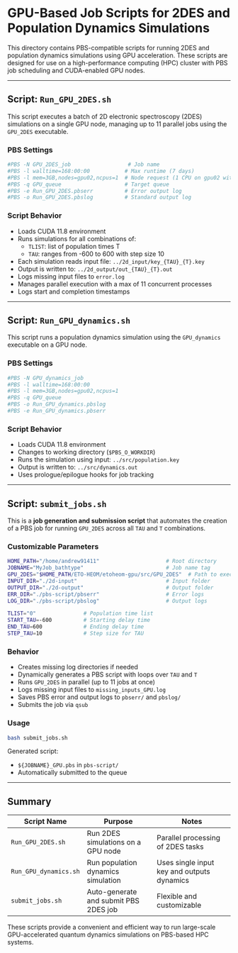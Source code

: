 # GPU-Based Job Scripts for 2DES and Population Dynamics Simulations

This directory contains PBS-compatible scripts for running 2DES and population dynamics simulations using GPU acceleration. These scripts are designed for use on a high-performance computing (HPC) cluster with PBS job scheduling and CUDA-enabled GPU nodes.

---

## Script: `Run_GPU_2DES.sh`

This script executes a batch of 2D electronic spectroscopy (2DES) simulations on a single GPU node, managing up to 11 parallel jobs using the `GPU_2DES` executable.

### PBS Settings

```bash
#PBS -N GPU_2DES_job                  # Job name
#PBS -l walltime=168:00:00           # Max runtime (7 days)
#PBS -l mem=3GB,nodes=gpu02,ncpus=1  # Node request (1 CPU on gpu02 with 3GB memory)
#PBS -q GPU_queue                    # Target queue
#PBS -e Run_GPU_2DES.pbserr          # Error output log
#PBS -o Run_GPU_2DES.pbslog          # Standard output log
```

### Script Behavior

- Loads CUDA 11.8 environment
- Runs simulations for all combinations of:
  - `TLIST`: list of population times T
  - `TAU`: ranges from -600 to 600 with step size 10
- Each simulation reads input file: `../2d_input/key_{TAU}_{T}.key`
- Output is written to: `../2d_output/out_{TAU}_{T}.out`
- Logs missing input files to `error.log`
- Manages parallel execution with a max of 11 concurrent processes
- Logs start and completion timestamps

---

## Script: `Run_GPU_dynamics.sh`

This script runs a population dynamics simulation using the `GPU_dynamics` executable on a GPU node.

### PBS Settings

```bash
#PBS -N GPU_dynamics_job
#PBS -l walltime=168:00:00
#PBS -l mem=3GB,nodes=gpu02,ncpus=1
#PBS -q GPU_queue
#PBS -o Run_GPU_dynamics.pbslog
#PBS -e Run_GPU_dynamics.pbserr
```

### Script Behavior

- Loads CUDA 11.8 environment
- Changes to working directory (`$PBS_O_WORKDIR`)
- Runs the simulation using input: `../src/population.key`
- Output is written to: `../src/dynamics.out`
- Uses prologue/epilogue hooks for job tracking

---

## Script: `submit_jobs.sh`

This is a **job generation and submission script** that automates the creation of a PBS job for running `GPU_2DES` across all `TAU` and `T` combinations.

### Customizable Parameters

```bash
HOME_PATH="/home/andrew91411"                     # Root directory
JOBNAME="MyJob_bathtype"                          # Job name tag
GPU_2DES="$HOME_PATH/ETO-HEOM/etoheom-gpu/src/GPU_2DES"  # Path to executable
INPUT_DIR="./2d-input"                            # Input folder
OUTPUT_DIR="./2d-output"                          # Output folder
ERR_DIR="./pbs-script/pbserr"                     # Error logs
LOG_DIR="./pbs-script/pbslog"                     # Output logs

TLIST="0"               # Population time list
START_TAU=-600          # Starting delay time
END_TAU=600             # Ending delay time
STEP_TAU=10             # Step size for TAU
```

### Behavior

- Creates missing log directories if needed
- Dynamically generates a PBS script with loops over `TAU` and `T`
- Runs `GPU_2DES` in parallel (up to 11 jobs at once)
- Logs missing input files to `missing_inputs_GPU.log`
- Saves PBS error and output logs to `pbserr/` and `pbslog/`
- Submits the job via `qsub`

### Usage

```bash
bash submit_jobs.sh
```

Generated script:  
- `${JOBNAME}_GPU.pbs` in `pbs-script/`
- Automatically submitted to the queue

---

## Summary

| Script Name             | Purpose                                    | Notes                                       |
|--------------------------|--------------------------------------------|---------------------------------------------|
| `Run_GPU_2DES.sh`        | Run 2DES simulations on a GPU node         | Parallel processing of 2DES tasks           |
| `Run_GPU_dynamics.sh`    | Run population dynamics simulation         | Uses single input key and outputs dynamics  |
| `submit_jobs.sh`         | Auto-generate and submit PBS 2DES job      | Flexible and customizable                   |

These scripts provide a convenient and efficient way to run large-scale GPU-accelerated quantum dynamics simulations on PBS-based HPC systems.

